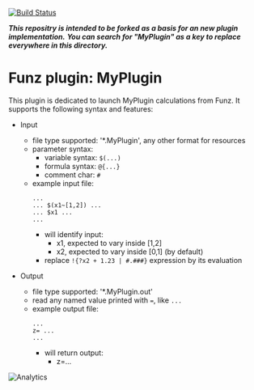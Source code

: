 [![Build Status](https://travis-ci.org/Funz/plugin-MyPlugin.png)](https://travis-ci.org/Funz/plugin-MyPlugin)

___This repositry is intended to be forked as a basis for an new plugin implementation.___
___You can search for "MyPlugin" as a key to replace everywhere in this directory.___

# Funz plugin: MyPlugin

This plugin is dedicated to launch MyPlugin calculations from Funz.
It supports the following syntax and features:

  * Input
    * file type supported: '*.MyPlugin', any other format for resources
    * parameter syntax: 
      * variable syntax: `$(...)`
      * formula syntax: `@{...}`
      * comment char: `#`
    * example input file:
        ```
        ...
        ... $(x1~[1,2]) ...
        ... $x1 ...
        ...
        ```
      * will identify input:
        * x1, expected to vary inside [1,2]
        * x2, expected to vary inside [0,1] (by default)
      * replace `!{?x2 + 1.23 | #.###}` expression by its evaluation

  * Output
    * file type supported: '*.MyPlugin.out'
    * read any named value printed with `=`, like `...`
    * example output file:
        ```
        ...
        z= ...
        ...
        ```
        * will return output:
          * z=... 


![Analytics](https://ga-beacon.appspot.com/UA-109580-20/plugin-MyPlugin)
